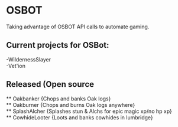 # OSBOT
Taking advantage of OSBOT API calls to automate gaming.  

## Current projects for OSBot:  
  -WildernessSlayer  
  -Vet'ion  

## Released (Open source
  ** Oakbanker {Chops and banks Oak logs}  
  ** Oakburner {Chops and burns Oak logs anywhere}  
  ** SplashAlcher {Splashes stun & Alchs for epic magic xp/no hp xp}  
  ** CowhideLooter {Loots and banks cowhides in lumbridge}  
